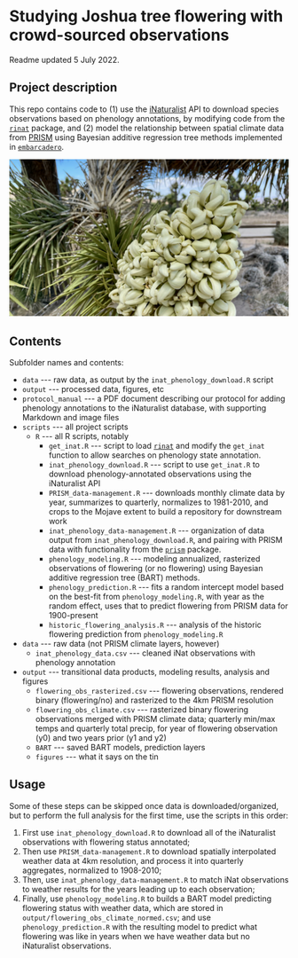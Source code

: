 Studying Joshua tree flowering with crowd-sourced observations
==============================================================

Readme updated 5 July 2022. 


Project description
-------------------

This repo contains code to (1) use the [iNaturalist](https://inaturalist.org) API to download species observations based on phenology annotations, by modifying code from the [`rinat`](https://cran.r-project.org/web/packages/rinat/index.html) package, and (2) model the relationship between  spatial climate data from [PRISM](https://prism.oregonstate.edu) using Bayesian additive regression tree methods implemented in [`embarcadero`](https://github.com/cjcarlson/embarcadero).


![A Joshua tree inflorescence, a conical cluster of white-green flowers](protocol_manual/fig07_flowers.jpeg "A Joshua tree inflorescence in the Black Rock Canyon campground at Joshua Tree National Park")


Contents
--------

Subfolder names and contents:
 
- `data` --- raw data, as output by the `inat_phenology_download.R` script
- `output` --- processed data, figures, etc
- `protocol_manual` --- a PDF document describing our protocol for adding phenology annotations to the iNaturalist database, with supporting Markdown and image files
- `scripts` --- all project scripts
	- `R` --- all R scripts, notably
		- `get_inat.R` --- script to load [`rinat`](https://cran.r-project.org/web/packages/rinat/index.html) and modify the `get_inat` function to allow searches on phenology state annotation.
		- `inat_phenology_download.R` --- script to use `get_inat.R` to download phenology-annotated observations using the iNaturalist API
		- `PRISM_data-management.R` --- downloads monthly climate data by year, summarizes to quarterly, normalizes to 1981-2010, and crops to the Mojave extent to build a repository for downstream work
		- `inat_phenology_data-management.R` --- organization of data output from `inat_phenology_download.R`, and pairing with PRISM data with functionality from the [`prism`](https://cran.r-project.org/web/packages/prism/index.html) package.
		- `phenology_modeling.R` --- modeling annualized, rasterized observations of flowering (or no flowering) using Bayesian additive regression tree (BART) methods.
		- `phenology_prediction.R` --- fits a random intercept model based on the best-fit from `phenology_modeling.R`, with year as the random effect, uses that to predict flowering from PRISM data for 1900-present
		- `historic_flowering_analysis.R` --- analysis of the historic flowering prediction from `phenology_modeling.R`
- `data` --- raw data (not PRISM climate layers, however)
	- `inat_phenology_data.csv` --- cleaned iNat observations with phenology annotation
- `output` --- transitional data products, modeling results, analysis and figures
	- `flowering_obs_rasterized.csv` --- flowering observations, rendered binary (flowering/no) and rasterized to the 4km PRISM resolution
	- `flowering_obs_climate.csv` --- rasterized binary flowering observations merged with PRISM climate data; quarterly min/max temps and quarterly total precip, for year of flowering observation (y0) and two years prior (y1 and y2)
	- `BART` --- saved BART models, prediction layers
	- `figures` --- what it says on the tin
	
	
Usage
-----

Some of these steps can be skipped once data is downloaded/organized, but to perform the full analysis for the first time, use the scripts in this order:

1. First use `inat_phenology_download.R` to download all of the iNaturalist observations with flowering status annotated;
2. Then use `PRISM_data-management.R` to download spatially interpolated weather data at 4km resolution, and process it into quarterly aggregates, normalized to 1908-2010;
3. Then, use `inat_phenology_data-management.R` to match iNat observations to weather results for the years leading up to each observation;
4. Finally, use `phenology_modeling.R` to builds a BART model predicting flowering status with weather data, which are stored in `output/flowering_obs_climate_normed.csv`; and use `phenology_prediction.R` with the resulting model to predict what flowering was like in years when we have weather data but no iNaturalist observations.

